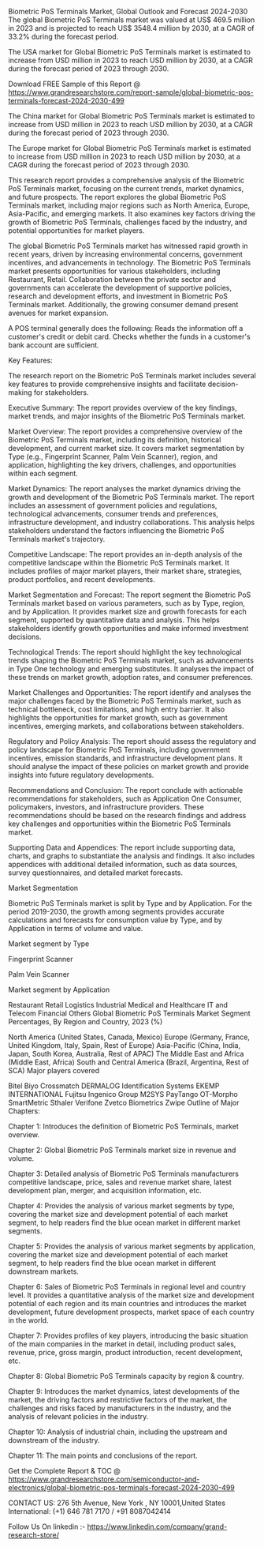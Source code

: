 Biometric PoS Terminals Market, Global Outlook and Forecast 2024-2030
The global Biometric PoS Terminals market was valued at US$ 469.5 million in 2023 and is projected to reach US$ 3548.4 million by 2030, at a CAGR of 33.2% during the forecast period.

The USA market for Global Biometric PoS Terminals market is estimated to increase from USD million in 2023 to reach USD million by 2030, at a CAGR during the forecast period of 2023 through 2030.

Download FREE Sample of this Report @ https://www.grandresearchstore.com/report-sample/global-biometric-pos-terminals-forecast-2024-2030-499

The China market for Global Biometric PoS Terminals market is estimated to increase from USD million in 2023 to reach USD million by 2030, at a CAGR during the forecast period of 2023 through 2030.

The Europe market for Global Biometric PoS Terminals market is estimated to increase from USD million in 2023 to reach USD million by 2030, at a CAGR during the forecast period of 2023 through 2030.

This research report provides a comprehensive analysis of the Biometric PoS Terminals market, focusing on the current trends, market dynamics, and future prospects. The report explores the global Biometric PoS Terminals market, including major regions such as North America, Europe, Asia-Pacific, and emerging markets. It also examines key factors driving the growth of Biometric PoS Terminals, challenges faced by the industry, and potential opportunities for market players.

The global Biometric PoS Terminals market has witnessed rapid growth in recent years, driven by increasing environmental concerns, government incentives, and advancements in technology. The Biometric PoS Terminals market presents opportunities for various stakeholders, including Restaurant, Retail. Collaboration between the private sector and governments can accelerate the development of supportive policies, research and development efforts, and investment in Biometric PoS Terminals market. Additionally, the growing consumer demand present avenues for market expansion.

A POS terminal generally does the following: Reads the information off a customer's credit or debit card. Checks whether the funds in a customer's bank account are sufficient.

Key Features:

The research report on the Biometric PoS Terminals market includes several key features to provide comprehensive insights and facilitate decision-making for stakeholders.

Executive Summary: The report provides overview of the key findings, market trends, and major insights of the Biometric PoS Terminals market.

Market Overview: The report provides a comprehensive overview of the Biometric PoS Terminals market, including its definition, historical development, and current market size. It covers market segmentation by Type (e.g., Fingerprint Scanner, Palm Vein Scanner), region, and application, highlighting the key drivers, challenges, and opportunities within each segment.

Market Dynamics: The report analyses the market dynamics driving the growth and development of the Biometric PoS Terminals market. The report includes an assessment of government policies and regulations, technological advancements, consumer trends and preferences, infrastructure development, and industry collaborations. This analysis helps stakeholders understand the factors influencing the Biometric PoS Terminals market's trajectory.

Competitive Landscape: The report provides an in-depth analysis of the competitive landscape within the Biometric PoS Terminals market. It includes profiles of major market players, their market share, strategies, product portfolios, and recent developments.

Market Segmentation and Forecast: The report segment the Biometric PoS Terminals market based on various parameters, such as by Type, region, and by Application. It provides market size and growth forecasts for each segment, supported by quantitative data and analysis. This helps stakeholders identify growth opportunities and make informed investment decisions.

Technological Trends: The report should highlight the key technological trends shaping the Biometric PoS Terminals market, such as advancements in Type One technology and emerging substitutes. It analyses the impact of these trends on market growth, adoption rates, and consumer preferences.

Market Challenges and Opportunities: The report identify and analyses the major challenges faced by the Biometric PoS Terminals market, such as technical bottleneck, cost limitations, and high entry barrier. It also highlights the opportunities for market growth, such as government incentives, emerging markets, and collaborations between stakeholders.

Regulatory and Policy Analysis: The report should assess the regulatory and policy landscape for Biometric PoS Terminals, including government incentives, emission standards, and infrastructure development plans. It should analyse the impact of these policies on market growth and provide insights into future regulatory developments.

Recommendations and Conclusion: The report conclude with actionable recommendations for stakeholders, such as Application One Consumer, policymakers, investors, and infrastructure providers. These recommendations should be based on the research findings and address key challenges and opportunities within the Biometric PoS Terminals market.

Supporting Data and Appendices: The report include supporting data, charts, and graphs to substantiate the analysis and findings. It also includes appendices with additional detailed information, such as data sources, survey questionnaires, and detailed market forecasts.

Market Segmentation

Biometric PoS Terminals market is split by Type and by Application. For the period 2019-2030, the growth among segments provides accurate calculations and forecasts for consumption value by Type, and by Application in terms of volume and value.

Market segment by Type

Fingerprint Scanner

Palm Vein Scanner

Market segment by Application

Restaurant
Retail
Logistics
Industrial
Medical and Healthcare
IT and Telecom
Financial
Others
Global Biometric PoS Terminals Market Segment Percentages, By Region and Country, 2023 (%)

North America (United States, Canada, Mexico)
Europe (Germany, France, United Kingdom, Italy, Spain, Rest of Europe)
Asia-Pacific (China, India, Japan, South Korea, Australia, Rest of APAC)
The Middle East and Africa (Middle East, Africa)
South and Central America (Brazil, Argentina, Rest of SCA)
Major players covered

Bitel
Biyo
Crossmatch
DERMALOG Identification Systems
EKEMP INTERNATIONAL
Fujitsu
Ingenico Group
M2SYS
PayTango
OT-Morpho
SmartMetric
Sthaler
Verifone
Zvetco Biometrics
Zwipe
Outline of Major Chapters:

Chapter 1: Introduces the definition of Biometric PoS Terminals, market overview.

Chapter 2: Global Biometric PoS Terminals market size in revenue and volume.

Chapter 3: Detailed analysis of Biometric PoS Terminals manufacturers competitive landscape, price, sales and revenue market share, latest development plan, merger, and acquisition information, etc.

Chapter 4: Provides the analysis of various market segments by type, covering the market size and development potential of each market segment, to help readers find the blue ocean market in different market segments.

Chapter 5: Provides the analysis of various market segments by application, covering the market size and development potential of each market segment, to help readers find the blue ocean market in different downstream markets.

Chapter 6: Sales of Biometric PoS Terminals in regional level and country level. It provides a quantitative analysis of the market size and development potential of each region and its main countries and introduces the market development, future development prospects, market space of each country in the world.

Chapter 7: Provides profiles of key players, introducing the basic situation of the main companies in the market in detail, including product sales, revenue, price, gross margin, product introduction, recent development, etc.

Chapter 8: Global Biometric PoS Terminals capacity by region & country.

Chapter 9: Introduces the market dynamics, latest developments of the market, the driving factors and restrictive factors of the market, the challenges and risks faced by manufacturers in the industry, and the analysis of relevant policies in the industry.

Chapter 10: Analysis of industrial chain, including the upstream and downstream of the industry.

Chapter 11: The main points and conclusions of the report.

Get the Complete Report & TOC @ https://www.grandresearchstore.com/semiconductor-and-electronics/global-biometric-pos-terminals-forecast-2024-2030-499

CONTACT US:
276 5th Avenue, New York , NY 10001,United States
International: (+1) 646 781 7170 / +91 8087042414

Follow Us On linkedin :- https://www.linkedin.com/company/grand-research-store/
